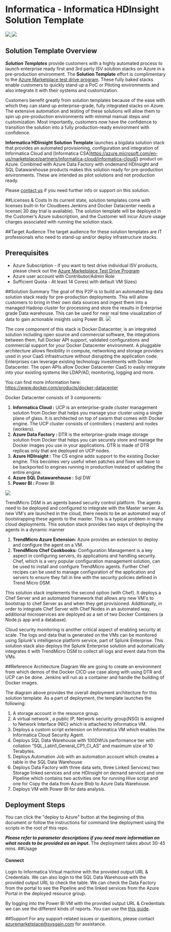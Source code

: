 # Informatica - Informatica HDInsight Solution Template
<a href="https://portal.azure.com/#create/Microsoft.Template/uri/https%3A%2F%2Fraw.githubusercontent.com%2FAzure%2Fazure-quickstart-templates%2Fmaster%2Ftrend-chef-splunk-security%2Fazuredeploy.json" target="_blank">
<img src="http://azuredeploy.net/deploybutton.png"/>
</a>
<a href="http://armviz.io/#/?load=https%3A%2F%2Fraw.githubusercontent.com%2FAzure%2Fazure-quickstart-templates%2Fmaster%2Ftrend-chef-splunk-security%2Fazuredeploy.json" target="_blank">
<img src="http://armviz.io/visualizebutton.png"/>
</a>

## Solution Template Overview
***Solution Templates*** provide customers with a highly automated process to launch enterprise ready first and 3rd party ISV solution stacks on Azure in a pre-production environment. The **Solution Template** effort is complimentary to the [Azure Marketplace test drive program](https://azure.microsoft.com/en-us/marketplace/test-drives/). These fully baked stacks enable customers to quickly stand up a PoC or Piloting environments and also integrate it with their systems and customization.

Customers benefit greatly from solution templates because of the ease with which they can stand up enterprise-grade, fully integrated stacks on Azure. The extensive automation and testing of these solutions will allow them to spin up pre-production environments with minimal manual steps and customization.  Most importantly, customers now have the confidence to transition the solution into a fully production-ready environment with confidence.

**Informatica HDInsight Solution Template** launches a bigdata solution stack that provides an automated provisioning, configuration and integration of Informatica Cloud and [Informatica CSA]https://azure.microsoft.com/en-us/marketplace/partners/informatica-cloud/informatica-cloud/) product on Azure. Combined with Azure Data Factory with ondemand HDInsight and SQL Datawarehouse products makes this solution ready for pre-production environments. These are intended as pilot solutions and not production ready.

Please [contact us](azuremarketplace@sysgain.com) if you need further info or support on this solution.

##Licenses & Costs
In its current state, solution templates come with licenses built-in for Cloudbees Jenkins and Docker Datacenter needs a license( 30 day trial is available). The solution template will be deployed in the Customer’s Azure subscription, and the Customer will incur Azure usage charges associated with running the solution stack.

##Target Audience
The target audience for these solution templates are IT professionals who need to stand-up and/or deploy infrastructure stacks.

## Prerequisites
* Azure Subscription - if you want to test drive individual ISV products, please check out the [Azure Marketplace Test Drive Program ](https://azure.microsoft.com/en-us/marketplace/test-drives/)
* Azure user account with Contributor/Admin Role
* Sufficient Quota - At least 14 Cores( with default VM Sizes)
 
##Solution Summary
The goal of this P2P is to build an automated big data solution stack ready for pre-production deployments. This will allow customers to bring in their own data sources and ingest them into a managed Hadoop cluster for processing and store the results in Enterprise grade Data warehouse. This can be used for near real time visualization of data to gain actionable insights using Power BI.
![](images/azure-trend-splunk-chef.png)

The core component of this stack is Docker Datacenter, is an integrated solution including open source and commercial software, the integrations between them, full Docker API support, validated configurations and commercial support for your Docker Datacenter environment. A pluggable architecture allows flexibility in compute, networking and storage providers used in your CaaS infrastructure without disrupting the application code. Enterprises can leverage existing technology investments with Docker Datacenter. The open APIs allow Docker Datacenter CaaS to easily integrate into your existing systems like LDAP/AD, monitoring, logging and more.

You can find more information here: https://www.docker.com/products/docker-datacenter

Docker Datacenter consists of 3 components:

1. **Informatica Cloud :** UCP is an enterprise-grade cluster management solution from Docker that helps you manage your cluster using a single plane of glass. It is architected on top of swarm that comes with Docker engine. The UCP cluster consists of controllers ( masters) and nodes (workers).
2. **Azure Data Factory :** DTR is the enterprise-grade image storage solution from Docker that helps you can securely store and manage the Docker images you use in your applications. DTR is made of DTR replicas only that are deployed on UCP nodes.
3. **Azure HDInsight :** The CS engine adds support to the existing Docker engine. This becomes very useful when patches and fixes will have to be backported to engines running in production instead of updating the entire engine.
4. **Azure SQL Datawarehouse :** Sql DW
5. **Power BI :** Power BI

![]( images/DDC-Azure-Arch.png)

TrendMicro DSM is an agents based security control platform. The agents need to be deployed and configured to integrate with the Master server. As new VM's are launched in the cloud, there needs to be an automated way of bootstrapping these agents to the master. This is a typical problem in many cloud deployments. This solution stack provides two ways of deploying the agents in a dynamic manner

1. **TrendMicro Azure Extension:** Azure provides an extension to deploy and configure the agent on a VM.
2. **TrendMicro Chef Cookbooks:** Configuration Management is a key aspect in configuring servers, its applications and handling security. Chef, which is a very popular configuration management solution, can be used to install and configure TrendMicro agents. Further Chef recipes can be used to manage configuration of the application and servers to ensure they fall in line with the security policies defined in Trend Micro DSM. 

This solution stack implements the second option (with Chef). It deploys a Chef Server and an automated framework that allows any new VM's to bootstrap to chef Server as and when they get provisioned. Additionally, in order to integrate Chef Server with Chef Nodes in an automated way, additional microservices are deployed as a set of two Docker Containers (a Node.js app and a database).

Cloud security monitoring is another critical aspect of enabling security at scale. The logs and data that is generated on the VMs can be monitored using Splunk's intelligence platform service, part of Splunk Enterprise. This solution stack also deploys the Splunk Enterprise solution and automatically integrates it with TrendMicro DSM to collect all logs and event data from the VMs.
 
##Reference Architecture Diagram
We are going to create an environment from which demos of the Docker CICD use case along with using DTR and UCP can be done. Jenkins will run as a container and handle the building of Docker images. 
![[](images/CI-CD.png)](images/CI-CD.png)

The diagram above provides the overall deployment architecture for this solution template.
As a part of deployment, the template launches the following:

1. A storage account in the resource group.
2. A virtual network , a public IP, Network security group(NSG) is assigned to Network Interface (NIC) which is attached to Informatica VM.
3. Deploys a custom script extension on Informatica VM which enables the Informatica Cloud Security Agent.
4. Deploys SQL Data Warehouse with 100DWUs performance tier with collation “SQL_Latin1_General_CP1_CI_AS” and maximum size of 10 Terabytes.
5. Deploys Automation Job with an automation account which creates a table in the SQL Data Warehouse
6. Deploys Data Factory with three data sets, three Linked Services( two Storage linked services and one HDInsight on demand service) and one Pipeline which contains two activities one for running Hive script and one for Copy the data from Azure Blob to Azure Data Warehouse.
7. Deploys VM with Power BI for data analysis.
 
## Deployment Steps
You can click the "deploy to Azure" button at the beginning of this document or follow the instructions for command line deployment using the scripts in the root of this repo.

***Please refer to parameter descriptions if you need more information on what needs to be provided as an input.***
The deployment takes about 30-45 mins.
##Usage
#### Connect
Login to Informatica Virtual machine with the provided output URL & Credentials. We can also login to the SQL Data Warehouse with the provided output URL to check the table. We can check the Data Factory from the portal to see the Pipeline and the linked services from the Azure Portal in the deployed resource group.

By logging into the Power BI VM with the provided output URL & Credentials we can see the different kinds of reports.
You can use the [this guide](images/xxx.pdf).

##Support
For any support-related issues or questions, please contact azuremarketplace@sysgain.com for assistance.

